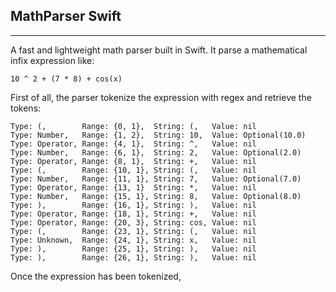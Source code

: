 ## MathParser Swift ##


----------
A fast and lightweight math parser built in Swift.
It parse a mathematical infix expression like:
``` 
10 ^ 2 + (7 * 8) + cos(x) 
```
First of all, the parser tokenize the expression with regex and retrieve the tokens:

```
Type: (, 		Range: {0, 1}, 	String: (, 	 Value: nil
Type: Number, 	Range: {1, 2}, 	String: 10,  Value: Optional(10.0)
Type: Operator, Range: {4, 1}, 	String: ^, 	 Value: nil
Type: Number, 	Range: {6, 1}, 	String: 2, 	 Value: Optional(2.0)
Type: Operator, Range: {8, 1}, 	String: +, 	 Value: nil
Type: (, 		Range: {10, 1}, String: (, 	 Value: nil
Type: Number, 	Range: {11, 1},	String: 7, 	 Value: Optional(7.0)
Type: Operator, Range: {13, 1} 	String: *, 	 Value: nil
Type: Number, 	Range: {15, 1}, String: 8, 	 Value: Optional(8.0)
Type: ), 		Range: {16, 1}, String: ), 	 Value: nil
Type: Operator, Range: {18, 1}, String: +, 	 Value: nil
Type: Operator, Range: {20, 3}, String: cos, Value: nil
Type: (, 		Range: {23, 1}, String: (, 	 Value: nil
Type: Unknown, 	Range: {24, 1}, String: x, 	 Value: nil
Type: ), 		Range: {25, 1}, String: ), 	 Value: nil
Type: ), 		Range: {26, 1}, String: ),   Value: nil
```

Once the expression has been tokenized,
